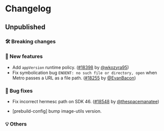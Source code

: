 # Changelog

## Unpublished

### 🛠 Breaking changes

### 🎉 New features

- Add `appVersion` runtime policy. ([#18398](https://github.com/expo/expo/pull/18398) by [@wkozyra95](https://github.com/wkozyra95))
- Fix symbolication bug `ENOENT: no such file or directory, open` when Metro passes a URL as a file path. ([#18255](https://github.com/expo/expo/pull/18255) by [@EvanBacon](https://github.com/EvanBacon))

### 🐛 Bug fixes

- Fix incorrect hermesc path on SDK 46. ([#18548](https://github.com/expo/expo/pull/18548) by [@thespacemanatee](https://github.com/thespacemanatee))

- [prebuild-config] bump image-utils version.

### 💡 Others
